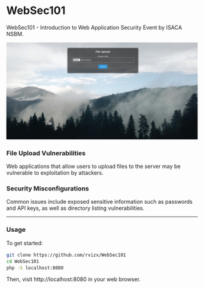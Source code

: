 # WebSec101

WebSec101 - Introduction to Web Application Security Event by ISACA NSBM.

![WebSec101 Logo](https://github.com/rvizx/WebSec101/blob/main/assets/img/ss.png?raw=true)

### File Upload Vulnerabilities
Web applications that allow users to upload files to the server may be vulnerable to exploitation by attackers.

### Security Misconfigurations
Common issues include exposed sensitive information such as passwords and API keys, as well as directory listing vulnerabilities.

---

### Usage

To get started:

```bash
git clone https://github.com/rvizx/WebSec101
cd WebSec101
php -S localhost:8080
```

Then, visit http://localhost:8080 in your web browser.
